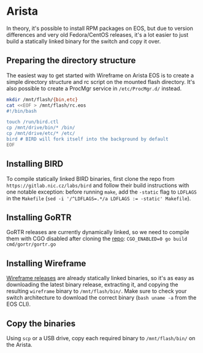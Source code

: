 # Arista

In theory, it's possible to install RPM packages on EOS, but due to version differences and very old Fedora/CentOS releases, it's a lot easier to just build a statically linked binary for the switch and copy it over.

## Preparing the directory structure

The easiest way to get started with Wireframe on Arista EOS is to create a simple directory structure and rc script on the mounted flash directory. It's also possible to create a ProcMgr service in `/etc/ProcMgr.d/` instead.  

```bash
mkdir /mnt/flash/{bin,etc}
cat <<EOF > /mnt/flash/rc.eos
#!/bin/bash

touch /run/bird.ctl
cp /mnt/drive/bin/* /bin/
cp /mnt/drive/etc/* /etc/
bird # BIRD will fork itself into the background by default
EOF
```

## Installing BIRD

To compile statically linked BIRD binaries, first clone the repo from `https://gitlab.nic.cz/labs/bird` and follow their build instructions with one notable exception: before running `make`, add the `-static` flag to `LDFLAGS` in the `Makefile` (`sed -i '/^LDFLAGS=.*/a LDFLAGS := -static' Makefile`).

## Installing GoRTR

GoRTR releases are currently dynamically linked, so we need to compile them with CGO disabled after cloning the [repo](https://github.com/cloudflare/gortr): `CGO_ENABLED=0 go build cmd/gortr/gortr.go`

## Installing Wireframe

[Wireframe releases](https://github.com/natesales/wireframe/releases/) are already statically linked binaries, so it's as easy as downloading the latest binary release, extracting it, and copying the resulting `wireframe` binary to `/mnt/flash/bin/`. Make sure to check your switch architecture to download the correct binary (`bash uname -a` from the EOS CLI).

## Copy the binaries

Using `scp` or a USB drive, copy each required binary to `/mnt/flash/bin/` on the Arista.
